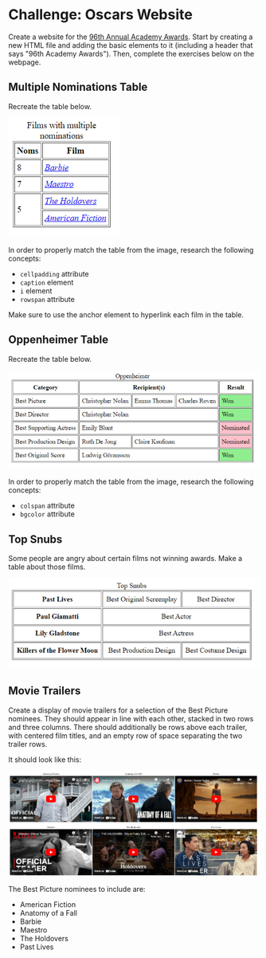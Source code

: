 # Challenge: Oscars Website
Create a website for the [96th Annual Academy Awards](https://en.wikipedia.org/wiki/96th_Academy_Awards). Start by creating a new HTML file and adding the basic elements to it (including a header that says "96th Academy Awards"). Then, complete the exercises below on the webpage.

## Multiple Nominations Table
Recreate the table below.
 
![](Assets/FilmsMultipleNominations96.png)

In order to properly match the table from the image, research the following concepts:

- `cellpadding` attribute
- `caption` element
- `i` element
- `rowspan` attribute

Make sure to use the anchor element to hyperlink each film in the table.

## Oppenheimer Table
Recreate the table below. 

![](Assets/OppenheimerTable.png)

In order to properly match the table from the image, research the following concepts:

- `colspan` attribute
- `bgcolor` attribute

## Top Snubs
Some people are angry about certain films not winning awards. Make a table about those films.

![](Assets/Snubs96.png)

## Movie Trailers
Create a display of movie trailers for a selection of the Best Picture nominees. They should appear in line with each other, stacked in two rows and three columns. There should additionally be rows above each trailer, with centered film titles, and an empty row of space separating the two trailer rows.

It should look like this:

![](Assets/TrailerTable96.png)

The Best Picture nominees to include are:

- American Fiction
- Anatomy of a Fall
- Barbie
- Maestro
- The Holdovers
- Past Lives
